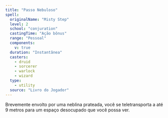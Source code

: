 ```yaml
---
title: "Passo Nebuloso"
spell:
  originalName: "Misty Step"
  level: 2
  school: "conjuration"
  castingTime: "Ação bônus"
  range: "Pessoal"
  components:
    v: true
  duration: "Instantânea"
  casters:
    - druid
    - sorcerer
    - warlock
    - wizard
  type:
    - utility
  source: "Livro do Jogador"
---
```


Brevemente envolto por uma neblina prateada, você se teletransporta a até 9 metros para um espaço desocupado que você possa ver.
